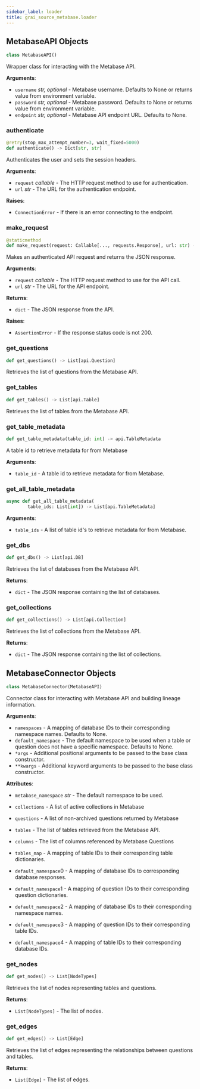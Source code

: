 ```yaml
---
sidebar_label: loader
title: grai_source_metabase.loader
---
```


## MetabaseAPI Objects

```python
class MetabaseAPI()
```

Wrapper class for interacting with the Metabase API.

**Arguments**:

- `username` _str, optional_ - Metabase username. Defaults to None or returns value from environment variable.
- `password` _str, optional_ - Metabase password. Defaults to None or returns value from environment variable.
- `endpoint` _str, optional_ - Metabase API endpoint URL. Defaults to None.

### authenticate

```python
@retry(stop_max_attempt_number=3, wait_fixed=5000)
def authenticate() -> Dict[str, str]
```

Authenticates the user and sets the session headers.

**Arguments**:

- `request` _callable_ - The HTTP request method to use for authentication.
- `url` _str_ - The URL for the authentication endpoint.


**Raises**:

- `ConnectionError` - If there is an error connecting to the endpoint.

### make\_request

```python
@staticmethod
def make_request(request: Callable[..., requests.Response], url: str) -> Dict
```

Makes an authenticated API request and returns the JSON response.

**Arguments**:

- `request` _callable_ - The HTTP request method to use for the API call.
- `url` _str_ - The URL for the API endpoint.


**Returns**:

- `dict` - The JSON response from the API.


**Raises**:

- `AssertionError` - If the response status code is not 200.

### get\_questions

```python
def get_questions() -> List[api.Question]
```

Retrieves the list of questions from the Metabase API.


### get\_tables

```python
def get_tables() -> List[api.Table]
```

Retrieves the list of tables from the Metabase API.


### get\_table\_metadata

```python
def get_table_metadata(table_id: int) -> api.TableMetadata
```

A table id to retrieve metadata for from Metabase

**Arguments**:

- `table_id` - A table id to retrieve metadata for from Metabase.


### get\_all\_table\_metadata

```python
async def get_all_table_metadata(
        table_ids: List[int]) -> List[api.TableMetadata]
```

**Arguments**:

- `table_ids` - A list of table id&#x27;s to retrieve metadata for from Metabase.


### get\_dbs

```python
def get_dbs() -> List[api.DB]
```

Retrieves the list of databases from the Metabase API.

**Returns**:

- `dict` - The JSON response containing the list of databases.

### get\_collections

```python
def get_collections() -> List[api.Collection]
```

Retrieves the list of collections from the Metabase API.

**Returns**:

- `dict` - The JSON response containing the list of collections.

## MetabaseConnector Objects

```python
class MetabaseConnector(MetabaseAPI)
```

Connector class for interacting with Metabase API and building lineage information.

**Arguments**:

- `namespaces` - A mapping of database IDs to their corresponding namespace names. Defaults to None.
- `default_namespace` - The default namespace to be used when a table or question does not have a specific namespace. Defaults to None.
- `*args` - Additional positional arguments to be passed to the base class constructor.
- `**kwargs` - Additional keyword arguments to be passed to the base class constructor.


**Attributes**:

- `metabase_namespace` _str_ - The default namespace to be used.
- `collections` - A list of active collections in Metabase
- `questions` - A list of non-archived questions returned by Metabase
- `tables` - The list of tables retrieved from the Metabase API.
- `columns` - The list of columns referenced by Metabase Questions

- `tables_map` - A mapping of table IDs to their corresponding table dictionaries.
- `default_namespace`0 - A mapping of database IDs to corresponding database responses.
- `default_namespace`1 - A mapping of question IDs to their corresponding question dictionaries.
- `default_namespace`2 - A mapping of database IDs to their corresponding namespace names.
- `default_namespace`3 - A mapping of question IDs to their corresponding table IDs.
- `default_namespace`4 - A mapping of table IDs to their corresponding database IDs.

### get\_nodes

```python
def get_nodes() -> List[NodeTypes]
```

Retrieves the list of nodes representing tables and questions.

**Returns**:

- `List[NodeTypes]` - The list of nodes.

### get\_edges

```python
def get_edges() -> List[Edge]
```

Retrieves the list of edges representing the relationships between questions and tables.

**Returns**:

- `List[Edge]` - The list of edges.
